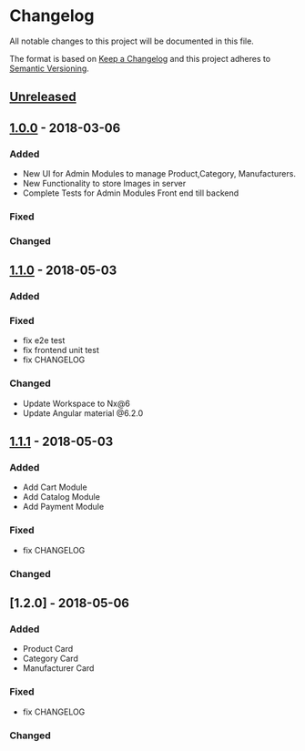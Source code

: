 # Changelog
All notable changes to this project will be documented in this file.

The format is based on [Keep a Changelog](http://keepachangelog.com/en/1.0.0/)
and this project adheres to [Semantic Versioning](http://semver.org/spec/v2.0.0.html).

## [Unreleased]

## [1.0.0] - 2018-03-06
### Added
- New UI for Admin Modules to manage Product,Category, Manufacturers.
- New Functionality to store Images in server
- Complete Tests for Admin Modules Front end till backend

### Fixed

### Changed

## [1.1.0] - 2018-05-03
### Added

### Fixed
- fix e2e test
- fix frontend unit test
- fix CHANGELOG

### Changed
- Update Workspace to Nx@6
- Update Angular material @6.2.0

## [1.1.1] - 2018-05-03
### Added
- Add Cart Module
- Add Catalog Module
- Add Payment Module

### Fixed
- fix CHANGELOG

### Changed

## [1.2.0] - 2018-05-06
### Added
- Product Card
- Category Card
- Manufacturer Card

### Fixed
- fix CHANGELOG

### Changed

[Unreleased]: https://gitlab.com/darwinyo-enterprise/Enterprise/tree/dev/master
[1.0.0]: https://gitlab.com/darwinyo-enterprise/Enterprise/tags/Enterprise.Commerce-v.1.0.0
[1.1.0]: https://gitlab.com/darwinyo-enterprise/Enterprise/tags/Enterprise.Commerce-v.1.1.0
[1.1.1]: https://gitlab.com/darwinyo-enterprise/Enterprise/tags/Enterprise.Commerce-v.1.1.1